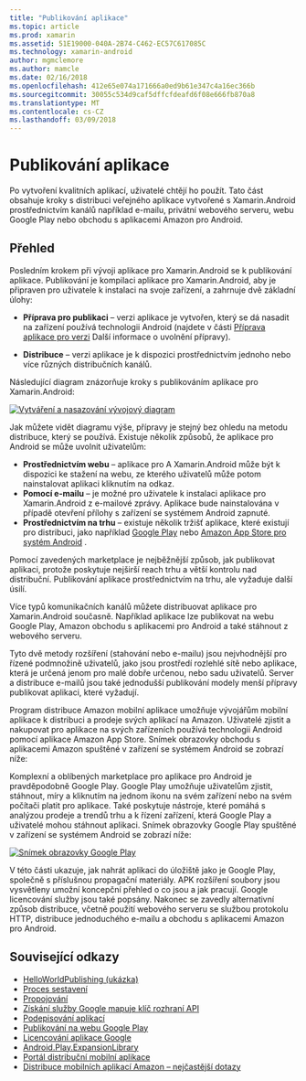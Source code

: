 ```yaml
---
title: "Publikování aplikace"
ms.topic: article
ms.prod: xamarin
ms.assetid: 51E19000-040A-2B74-C462-EC57C617085C
ms.technology: xamarin-android
author: mgmclemore
ms.author: mamcle
ms.date: 02/16/2018
ms.openlocfilehash: 412e65e074a171666a0ed9b61e347c4a16ec366b
ms.sourcegitcommit: 30055c534d9caf5dffcfdeafd6f08e666fb870a8
ms.translationtype: MT
ms.contentlocale: cs-CZ
ms.lasthandoff: 03/09/2018
---
```

# <a name="publishing-an-application"></a>Publikování aplikace

Po vytvoření kvalitních aplikací, uživatelé chtějí ho použít. Tato část obsahuje kroky s distribuci veřejného aplikace vytvořené s Xamarin.Android prostřednictvím kanálů například e-mailu, privátní webového serveru, webu Google Play nebo obchodu s aplikacemi Amazon pro Android.


## <a name="overview"></a>Přehled

Posledním krokem při vývoji aplikace pro Xamarin.Android se k publikování aplikace. Publikování je kompilaci aplikace pro Xamarin.Android, aby je připraven pro uživatele k instalaci na svoje zařízení, a zahrnuje dvě základní úlohy:

-   **Příprava pro publikaci** &ndash; verzi aplikace je vytvořen, který se dá nasadit na zařízení používá technologii Android (najdete v části [Příprava aplikace pro verzi](~/android/deploy-test/release-prep/index.md) Další informace o uvolnění přípravy).

-   **Distribuce** &ndash; verzi aplikace je k dispozici prostřednictvím jednoho nebo více různých distribučních kanálů.

Následující diagram znázorňuje kroky s publikováním aplikace pro Xamarin.Android:

[![Vytváření a nasazování vývojový diagram](images/build-and-deploy-steps.png)](images/build-and-deploy-steps.png#lightbox)

Jak můžete vidět diagramu výše, přípravy je stejný bez ohledu na metodu distribuce, který se používá. Existuje několik způsobů, že aplikace pro Android se může uvolnit uživatelům:

-   **Prostřednictvím webu** &ndash; aplikace pro A Xamarin.Android může být k dispozici ke stažení na webu, ze kterého uživatelů může potom nainstalovat aplikaci kliknutím na odkaz.
-   **Pomocí e-mailu** &ndash; je možné pro uživatele k instalaci aplikace pro Xamarin.Android z e-mailové zprávy. Aplikace bude nainstalována v případě otevření přílohy s zařízení se systémem Android zapnuté.
-   **Prostřednictvím na trhu** &ndash; existuje několik tržišť aplikace, které existují pro distribuci, jako například [Google Play](http://play.google.com/) nebo [Amazon App Store pro systém Android](http://www.amazon.com/mobile-apps/b?ie=UTF8&node=2350149011) .


Pomocí zavedených marketplace je nejběžnější způsob, jak publikovat aplikaci, protože poskytuje nejširší reach trhu a větší kontrolu nad distribuční. Publikování aplikace prostřednictvím na trhu, ale vyžaduje další úsilí.

Více typů komunikačních kanálů můžete distribuovat aplikace pro Xamarin.Android současně. Například aplikace lze publikovat na webu Google Play, Amazon obchodu s aplikacemi pro Android a také stáhnout z webového serveru.

Tyto dvě metody rozšíření (stahování nebo e-mailu) jsou nejvhodnější pro řízené podmnožině uživatelů, jako jsou prostředí rozlehlé sítě nebo aplikace, která je určená jenom pro malé dobře určenou, nebo sadu uživatelů.
Server a distribuce e-mailů jsou také jednodušší publikování modely menší přípravy publikovat aplikaci, které vyžadují.

Program distribuce Amazon mobilní aplikace umožňuje vývojářům mobilní aplikace k distribuci a prodeje svých aplikací na Amazon. Uživatelé zjistit a nakupovat pro aplikace na svých zařízeních používá technologii Android pomocí aplikace Amazon App Store. Snímek obrazovky obchodu s aplikacemi Amazon spuštěné v zařízení se systémem Android se zobrazí níže:

Komplexní a oblíbených marketplace pro aplikace pro Android je pravděpodobně Google Play. Google Play umožňuje uživatelům zjistit, stáhnout, míry a kliknutím na jednom ikonu na svém zařízení nebo na svém počítači platit pro aplikace. Také poskytuje nástroje, které pomáhá s analýzou prodeje a trendů trhu a k řízení zařízení, která Google Play a uživatelé mohou stáhnout aplikaci. Snímek obrazovky Google Play spuštěné v zařízení se systémem Android se zobrazí níže:

[![Snímek obrazovky Google Play](images/google-play-app.png)](images/google-play-app.png#lightbox)

V této části ukazuje, jak nahrát aplikaci do úložiště jako je Google Play, společně s příslušnou propagační materiály. APK rozšíření soubory jsou vysvětleny umožní koncepční přehled o co jsou a jak pracují. Google licencování služby jsou také popsány. Nakonec se zavedly alternativní způsob distribuce, včetně použití webového serveru se službou protokolu HTTP, distribuce jednoduchého e-mailu a obchodu s aplikacemi Amazon pro Android.


## <a name="related-links"></a>Související odkazy

- [HelloWorldPublishing (ukázka)](https://developer.xamarin.com/samples/monodroid/HelloWorldPublishing/)
- [Proces sestavení](~/android/deploy-test/building-apps/build-process.md)
- [Propojování](~/android/deploy-test/linker.md)
- [Získání služby Google mapuje klíč rozhraní API](~/android/platform/maps-and-location/maps/obtaining-a-google-maps-api-key.md)
- [Podepisování aplikací](https://source.android.com/security/apksigning/)
- [Publikování na webu Google Play](http://developer.android.com/distribute/googleplay/publish/index.html)
- [Licencování aplikace Google](http://developer.android.com/guide/google/play/licensing/index.html)
- [Android.Play.ExpansionLibrary](https://github.com/mattleibow/Android.Play.ExpansionLibrary)
- [Portál distribuční mobilní aplikace](https://developer.amazon.com/welcome.html)
- [Distribuce mobilních aplikací Amazon – nejčastější dotazy](https://developer.amazon.com/help/faq.html)
